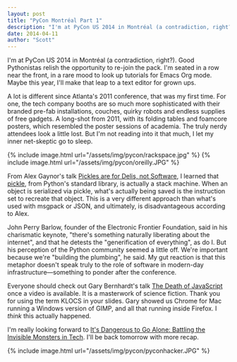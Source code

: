 ```yaml
---
layout: post
title: "PyCon Montréal Part 1"
description: "I'm at PyCon US 2014 in Montréal (a contradiction, right?). Good Pythonistas relish the opportunity to re-join the pack."
date: 2014-04-11
author: "Scott"
---
```


I'm at PyCon US 2014 in Montréal (a contradiction, right?). Good Pythonistas relish the opportunity to re-join the pack. I'm seated in a row near the front, in a rare mood to look up tutorials for Emacs Org mode. Maybe this year, I'll make that leap to a text editor for grown ups.

A lot is different since Atlanta's 2011 conference, that was my first time. For one, the tech company booths are so much more sophisticated with their branded pre-fab installations, couches, quirky robots and endless supplies of free gadgets. A long-shot from 2011, with its folding tables and foamcore posters, which resembled the poster sessions of academia. The truly nerdy attendees look a little lost. But I'm not reading into it that much, I let my inner net-skeptic go to sleep.

{% include image.html url="/assets/img/pycon/rackspace.jpg" %}
{% include image.html url="/assets/img/pycon/oreilly.JPG" %}

<!--more-->

From Alex Gaynor's talk [Pickles are for Delis, not Software](https://speakerdeck.com/pycon2014/pickles-are-for-delis-not-for-software-by-alex-gaynor), I learned that [pickle](https://docs.python.org/dev/library/pickle.html), from Python's standard library, is actually a stack machine. When an object is serialized via pickle, what's actually being saved is the instruction set to recreate that object. This is a very different approach than what's used with msgpack or JSON, and ultimately, is disadvantageous according to Alex.

John Perry Barlow, founder of the Electronic Frontier Foundation, said in his charismatic keynote, "there's something naturally liberating about the internet", and that he detests the "generification of everything", as do I. But his perception of the Python community seemed a little off. We're important because we're "building the plumbing", he said. My gut reaction is that this metaphor doesn't speak truly to the role of software in modern-day infrastructure&mdash;something to ponder after the conference.

Everyone should check out Gary Bernhardt's talk [The Death of JavaScript](https://us.pycon.org/2014/schedule/presentation/186/) once a video is available. It is a masterwork of science fiction. Thank you for using the term KLOCS in your slides. Gary showed us Chrome for Mac running a Windows version of GIMP, and all that running inside Firefox. I *think* this actually happened.

I'm really looking forward to [It's Dangerous to Go Alone: Battling the Invisible Monsters in Tech](https://us.pycon.org/2014/schedule/presentation/164/). I'll be back tomorrow with more recap.

{% include image.html url="/assets/img/pycon/pyconhacker.JPG" %}
